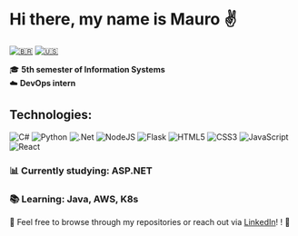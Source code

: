 # Hi there, my name is Mauro ✌️  

[![🇧🇷](https://img.shields.io/badge/lang-pt--br-green.svg)](https://github.com/MauroRaya/MauroRaya/blob/main/README.md)
[![🇺🇸](https://img.shields.io/badge/lang-en-red.svg)](https://github.com/MauroRaya/MauroRaya/blob/main/README.en.md)  

🎓 **5th semester of Information Systems**  
☁️ **DevOps intern**  

## Technologies:  
![C#](https://img.shields.io/badge/c%23-%23239120.svg?style=for-the-badge&logo=csharp&logoColor=white)
![Python](https://img.shields.io/badge/python-3670A0?style=for-the-badge&logo=python&logoColor=ffdd54)
![.Net](https://img.shields.io/badge/.NET-5C2D91?style=for-the-badge&logoColor=white)
![NodeJS](https://img.shields.io/badge/node.js-6DA55F?style=for-the-badge&logo=node.js&logoColor=white)
![Flask](https://img.shields.io/badge/flask-%23000.svg?style=for-the-badge&logo=flask&logoColor=white)
![HTML5](https://img.shields.io/badge/html5-%23E34F26.svg?style=for-the-badge&logo=html5&logoColor=white)
![CSS3](https://img.shields.io/badge/css3-%231572B6.svg?style=for-the-badge&logo=css3&logoColor=white)
![JavaScript](https://img.shields.io/badge/javascript-%23323330.svg?style=for-the-badge&logo=javascript&logoColor=%23F7DF1E)
![React](https://img.shields.io/badge/react-%2320232a.svg?style=for-the-badge&logo=react&logoColor=%2361DAFB)  

### 📊 Currently studying: ASP.NET  
### 📚 Learning: Java, AWS, K8s  

📌 Feel free to browse through my repositories or reach out via [LinkedIn](https://www.linkedin.com/in/mauroraya/)! ! 🤝
